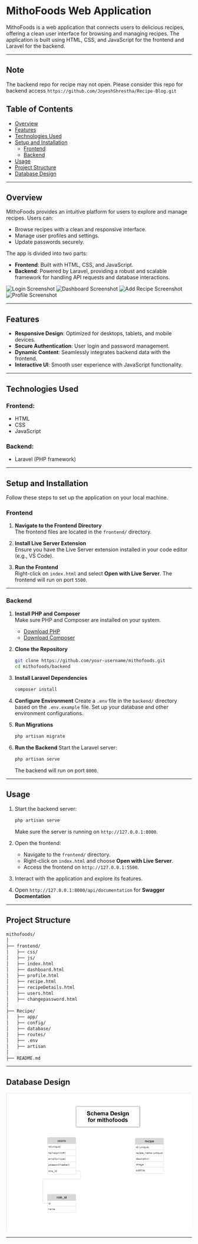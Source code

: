 # MithoFoods Web Application

MithoFoods is a web application that connects users to delicious recipes, offering a clean user interface for browsing and managing recipes. The application is built using HTML, CSS, and JavaScript for the frontend and Laravel for the backend.

---

## Note

The backend repo for recipe may not open. Please consider this repo for backend access
`https://github.com/JoyeshShrestha/Recipe-Blog.git`

## Table of Contents

- [Overview](#overview)
- [Features](#features)
- [Technologies Used](#technologies-used)
- [Setup and Installation](#setup-and-installation)
  - [Frontend](#frontend)
  - [Backend](#backend)
- [Usage](#usage)
- [Project Structure](#project-structure)
- [Database Design](#database-design)

---

## Overview

MithoFoods provides an intuitive platform for users to explore and manage recipes. Users can:

- Browse recipes with a clean and responsive interface.
- Manage user profiles and settings.
- Update passwords securely.

The app is divided into two parts:

- **Frontend**: Built with HTML, CSS, and JavaScript.
- **Backend**: Powered by Laravel, providing a robust and scalable framework for handling API requests and database interactions.

![Login Screenshot](<(https://github.com/user-attachments/assets/3975fc8d-4df0-4570-8f82-67fa4792f842)>)
![Dashboard Screenshot](assets/2.png)
![Add Recipe Screenshot](assets/3.png)
![Profile Screenshot](assets/4.png)

---

## Features

- **Responsive Design**: Optimized for desktops, tablets, and mobile devices.
- **Secure Authentication**: User login and password management.
- **Dynamic Content**: Seamlessly integrates backend data with the frontend.
- **Interactive UI**: Smooth user experience with JavaScript functionality.

---

## Technologies Used

### Frontend:

- HTML
- CSS
- JavaScript

### Backend:

- Laravel (PHP framework)

---

## Setup and Installation

Follow these steps to set up the application on your local machine.

### Frontend

1. **Navigate to the Frontend Directory**  
   The frontend files are located in the `frontend/` directory.

2. **Install Live Server Extension**  
   Ensure you have the Live Server extension installed in your code editor (e.g., VS Code).

3. **Run the Frontend**  
   Right-click on `index.html` and select **Open with Live Server**. The frontend will run on port `5500`.

---

### Backend

1. **Install PHP and Composer**  
   Make sure PHP and Composer are installed on your system.

   - [Download PHP](https://www.php.net/downloads)
   - [Download Composer](https://getcomposer.org/download/)

2. **Clone the Repository**

   ```bash
   git clone https://github.com/your-username/mithofoods.git
   cd mithofoods/backend
   ```

3. **Install Laravel Dependencies**

   ```bash
   composer install
   ```

4. **Configure Environment**
   Create a `.env` file in the `backend/` directory based on the `.env.example` file. Set up your database and other environment configurations.

5. **Run Migrations**

   ```bash
   php artisan migrate
   ```

6. **Run the Backend**
   Start the Laravel server:
   ```bash
   php artisan serve
   ```
   The backend will run on port `8000`.

---

## Usage

1. Start the backend server:

   ```bash
   php artisan serve
   ```

   Make sure the server is running on `http://127.0.0.1:8000`.

2. Open the frontend:

   - Navigate to the `frontend/` directory.
   - Right-click on `index.html` and choose **Open with Live Server**.
   - Access the frontend on `http://127.0.0.1:5500`.

3. Interact with the application and explore its features.

4. Open `http://127.0.0.1:8000/api/documentation` for **Swagger Docmentation**

---

## Project Structure

```
mithofoods/
│
├── frontend/
│   ├── css/
│   ├── js/
│   ├── index.html
│   ├── dashboard.html
│   ├── profile.html
│   ├── recipe.html
│   ├── recipeDetails.html
│   ├── users.html
│   ├── changepassword.html
│
├── Recipe/
│   ├── app/
│   ├── config/
│   ├── database/
│   ├── routes/
│   ├── .env
│   ├── artisan
│
├── README.md
```

---

## Database Design

![Schema](assests/SchemaDesign.png)

---

